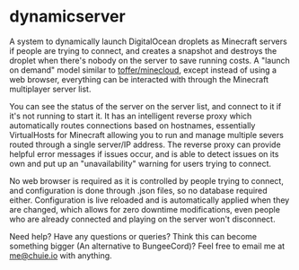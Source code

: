 # dynamicserver
A system to dynamically launch DigitalOcean droplets as Minecraft servers if people are trying to connect, and creates a snapshot and destroys the droplet when there's nobody on the server to save running costs. A "launch on demand" model similar to [toffer/minecloud](https://github.com/toffer/minecloud), except instead of using a web browser, everything can be interacted with through the Minecraft multiplayer server list.

You can see the status of the server on the server list, and connect to it if it's not running to start it. It has an intelligent reverse proxy which automatically routes connections based on hostnames, essentially VirtualHosts for Minecraft allowing you to run and manage multiple severs routed through a single server/IP address. The reverse proxy can provide helpful error messages if issues occur, and is able to detect issues on its own and put up an "unavailability" warning for users trying to connect.

No web browser is required as it is controlled by people trying to connect, and configuration is done through .json files, so no database required either. Configuration is live reloaded and is automatically applied when they are changed, which allows for zero downtime modifications, even people who are already connected and playing on the server won't disconnect.

Need help? Have any questions or queries? Think this can become something bigger (An alternative to BungeeCord)? Feel free to email me at me@chuie.io with anything.
